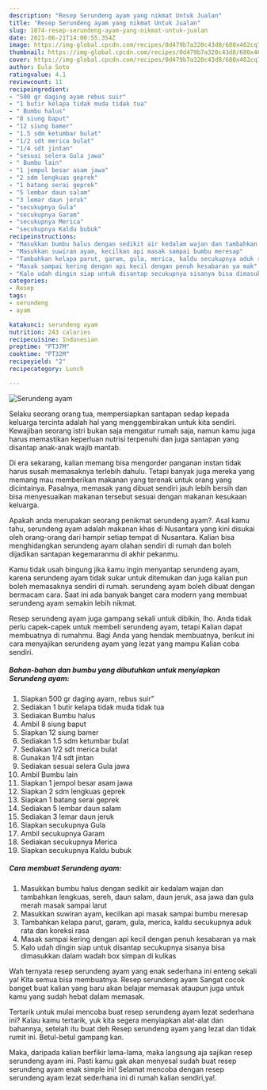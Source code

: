 ```yaml
---
description: "Resep Serundeng ayam yang nikmat Untuk Jualan"
title: "Resep Serundeng ayam yang nikmat Untuk Jualan"
slug: 1074-resep-serundeng-ayam-yang-nikmat-untuk-jualan
date: 2021-06-21T14:00:55.354Z
image: https://img-global.cpcdn.com/recipes/0d479b7a320c43d8/680x482cq70/serundeng-ayam-foto-resep-utama.jpg
thumbnail: https://img-global.cpcdn.com/recipes/0d479b7a320c43d8/680x482cq70/serundeng-ayam-foto-resep-utama.jpg
cover: https://img-global.cpcdn.com/recipes/0d479b7a320c43d8/680x482cq70/serundeng-ayam-foto-resep-utama.jpg
author: Eula Soto
ratingvalue: 4.1
reviewcount: 11
recipeingredient:
- "500 gr daging ayam rebus suir"
- "1 butir kelapa tidak muda tidak tua"
- " Bumbu halus"
- "8 siung baput"
- "12 siung bamer"
- "1.5 sdm ketumbar bulat"
- "1/2 sdt merica bulat"
- "1/4 sdt jintan"
- "sesuai selera Gula jawa"
- " Bumbu lain"
- "1 jempol besar asam jawa"
- "2 sdm lengkuas geprek"
- "1 batang serai geprek"
- "5 lembar daun salam"
- "3 lemar daun jeruk"
- "secukupnya Gula"
- "secukupnya Garam"
- "secukupnya Merica"
- "secukupnya Kaldu bubuk"
recipeinstructions:
- "Masukkan bumbu halus dengan sedikit air kedalam wajan dan tambahkan lengkuas, sereh, daun salam, daun jeruk, asa jawa dan gula merah masak sampai larut"
- "Masukkan suwiran ayam, kecilkan api masak sampai bumbu meresap"
- "Tambahkan kelapa parut, garam, gula, merica, kaldu secukupnya aduk rata dan koreksi rasa"
- "Masak sampai kering dengan api kecil dengan penuh kesabaran ya mak"
- "Kalo udah dingin siap untuk disantap secukupnya sisanya bisa dimasukkan dalam wadah box simpan di kulkas"
categories:
- Resep
tags:
- serundeng
- ayam

katakunci: serundeng ayam 
nutrition: 243 calories
recipecuisine: Indonesian
preptime: "PT37M"
cooktime: "PT32M"
recipeyield: "2"
recipecategory: Lunch

---
```



![Serundeng ayam](https://img-global.cpcdn.com/recipes/0d479b7a320c43d8/680x482cq70/serundeng-ayam-foto-resep-utama.jpg)

Selaku seorang orang tua, mempersiapkan santapan sedap kepada keluarga tercinta adalah hal yang menggembirakan untuk kita sendiri. Kewajiban seorang istri bukan saja mengatur rumah saja, namun kamu juga harus memastikan keperluan nutrisi terpenuhi dan juga santapan yang disantap anak-anak wajib mantab.

Di era  sekarang, kalian memang bisa mengorder panganan instan tidak harus susah memasaknya terlebih dahulu. Tetapi banyak juga mereka yang memang mau memberikan makanan yang terenak untuk orang yang dicintainya. Pasalnya, memasak yang dibuat sendiri jauh lebih bersih dan bisa menyesuaikan makanan tersebut sesuai dengan makanan kesukaan keluarga. 



Apakah anda merupakan seorang penikmat serundeng ayam?. Asal kamu tahu, serundeng ayam adalah makanan khas di Nusantara yang kini disukai oleh orang-orang dari hampir setiap tempat di Nusantara. Kalian bisa menghidangkan serundeng ayam olahan sendiri di rumah dan boleh dijadikan santapan kegemaranmu di akhir pekanmu.

Kamu tidak usah bingung jika kamu ingin menyantap serundeng ayam, karena serundeng ayam tidak sukar untuk ditemukan dan juga kalian pun boleh memasaknya sendiri di rumah. serundeng ayam boleh dibuat dengan bermacam cara. Saat ini ada banyak banget cara modern yang membuat serundeng ayam semakin lebih nikmat.

Resep serundeng ayam juga gampang sekali untuk dibikin, lho. Anda tidak perlu capek-capek untuk membeli serundeng ayam, tetapi Kalian dapat membuatnya di rumahmu. Bagi Anda yang hendak membuatnya, berikut ini cara menyajikan serundeng ayam yang lezat yang mampu Kalian coba sendiri.

<!--inarticleads1-->

##### Bahan-bahan dan bumbu yang dibutuhkan untuk menyiapkan Serundeng ayam:

1. Siapkan 500 gr daging ayam, rebus suir&#34;
1. Sediakan 1 butir kelapa tidak muda tidak tua
1. Sediakan  Bumbu halus
1. Ambil 8 siung baput
1. Siapkan 12 siung bamer
1. Sediakan 1.5 sdm ketumbar bulat
1. Sediakan 1/2 sdt merica bulat
1. Gunakan 1/4 sdt jintan
1. Sediakan sesuai selera Gula jawa
1. Ambil  Bumbu lain
1. Siapkan 1 jempol besar asam jawa
1. Siapkan 2 sdm lengkuas geprek
1. Siapkan 1 batang serai geprek
1. Sediakan 5 lembar daun salam
1. Sediakan 3 lemar daun jeruk
1. Siapkan secukupnya Gula
1. Ambil secukupnya Garam
1. Sediakan secukupnya Merica
1. Siapkan secukupnya Kaldu bubuk




<!--inarticleads2-->

##### Cara membuat Serundeng ayam:

1. Masukkan bumbu halus dengan sedikit air kedalam wajan dan tambahkan lengkuas, sereh, daun salam, daun jeruk, asa jawa dan gula merah masak sampai larut
1. Masukkan suwiran ayam, kecilkan api masak sampai bumbu meresap
1. Tambahkan kelapa parut, garam, gula, merica, kaldu secukupnya aduk rata dan koreksi rasa
1. Masak sampai kering dengan api kecil dengan penuh kesabaran ya mak
1. Kalo udah dingin siap untuk disantap secukupnya sisanya bisa dimasukkan dalam wadah box simpan di kulkas




Wah ternyata resep serundeng ayam yang enak sederhana ini enteng sekali ya! Kita semua bisa membuatnya. Resep serundeng ayam Sangat cocok banget buat kalian yang baru akan belajar memasak ataupun juga untuk kamu yang sudah hebat dalam memasak.

Tertarik untuk mulai mencoba buat resep serundeng ayam lezat sederhana ini? Kalau kamu tertarik, yuk kita segera menyiapkan alat-alat dan bahannya, setelah itu buat deh Resep serundeng ayam yang lezat dan tidak rumit ini. Betul-betul gampang kan. 

Maka, daripada kalian berfikir lama-lama, maka langsung aja sajikan resep serundeng ayam ini. Pasti kamu gak akan menyesal sudah buat resep serundeng ayam enak simple ini! Selamat mencoba dengan resep serundeng ayam lezat sederhana ini di rumah kalian sendiri,ya!.


